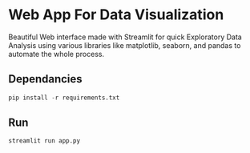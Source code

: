 # Web App For Data Visualization

Beautiful Web interface made with Streamlit for quick Exploratory Data Analysis using various libraries like matplotlib, seaborn, and pandas to automate the whole process.

## Dependancies

```python
pip install -r requirements.txt
```

## Run

```python
streamlit run app.py
```
